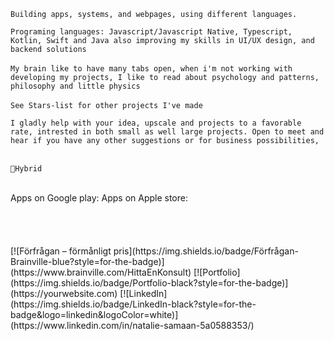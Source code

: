 
`Building apps, systems, and webpages, using different languages.`

`Programing languages:
Javascript/Javascript Native, Typescript, Kotlin, Swift and Java also improving my skills in UI/UX design, and backend solutions`
<br>
<br>
`My brain like to have many tabs open, when i'm not working with developing my projects, I like to read about psychology and patterns, philosophy and little physics`
<br>
<br>
`See Stars-list for other projects I've made`<br>

`I gladly help with your idea, upscale and projects to a favorable rate, intrested in both small as well large projects. Open to meet and hear if you have any other suggestions or for business possibilities,`
<br>
<br>

`📍Hybrid`

<br>
Apps on Google play: Apps on Apple store:
<br>
<br>
<br>
<br>
<br>
[![Förfrågan – förmånligt pris](https://img.shields.io/badge/Förfrågan-Brainville-blue?style=for-the-badge)](https://www.brainville.com/HittaEnKonsult)  
[![Portfolio](https://img.shields.io/badge/Portfolio-black?style=for-the-badge)](https://yourwebsite.com)  
[![LinkedIn](https://img.shields.io/badge/LinkedIn-black?style=for-the-badge&logo=linkedin&logoColor=white)](https://www.linkedin.com/in/natalie-samaan-5a0588353/)








<!---
ns-develops/ns-develops is a ✨ special ✨ repository because its `README.md` (this file) appears on your GitHub profile.
You can click the Preview link to take a look at your changes. 
- 👀 I’m interested in crud operations, systems, web development, building apps and new stuff!
➡▸ Published . . .<br>
[![Förfrågan – förmånligt pris](https://img.shields.io/badge/Förfrågan-Brainville-blue?style=for-the-badge)](https://www.brainville.com/HittaEnKonsult)
[![Portfolio](https://img.shields.io/badge/Portfolio-Besök%20sidan-informational?style=for-the-badge)](https://yourwebsite.com)
[![LinkedIn](https://img.shields.io/badge/LinkedIn-Profil-0077B5?style=for-the-badge&logo=linkedin&logoColor=white)](https://www.linkedin.com/in/natalie-samaan-5a0588353/)

[<img src="https://github.com/user-attachments/assets/b5321de8-5558-4b4a-b540-819dd002a404" width="20">]([https://yourwebsite.com)
- 📫 How to reach me test.tt9061030@gmail.com
[![Brainville Logo](https://www.brainville.com/favicon.ico)](https://www.brainville.com/HittaEnKonsult) 
`<p style="font-size:20px;"> <strong>Building apps, systems, and do webpages, using different languages such as Javascript/Native, Typescript, Kotlin, Swift, UI/UX design,and backend solutions </strong></p>`


